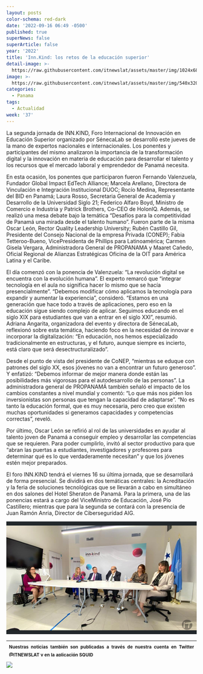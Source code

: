 ```yaml
---
layout: posts
color-schema: red-dark
date: '2022-09-16 06:49 -0500'
published: true
superNews: false
superArticle: false
year: '2022'
title: 'Inn.Kind: los retos de la educación superior'
detail-image: >-
  https://raw.githubusercontent.com/itnewslat/assets/master/img/1024x680/innkind-2-g.jpg
image: >-
  https://raw.githubusercontent.com/itnewslat/assets/master/img/540x320/innkind-2-p.jpg
categories:
  - Panama
tags:
  - Actualidad
week: '37'
---
```

La segunda jornada de INN.KIND, Foro Internacional de Innovación en Educación Superior organizado por SénecaLab se desarrolló este jueves de la mano de expertos nacionales e internacionales. Los ponentes y participantes del mismo analizaron la importancia de la transformación digital y la innovación en materia de educación para desarrollar el talento y los recursos que el mercado laboral y emprendedor de Panamá necesita.

En esta ocasión, los ponentes que participaron fueron Fernando Valenzuela, Fundador Global Impact EdTech Alliance; Marcela Arellano, Directora de Vinculación e Integración Institucional DUOC; Rocío Medina, Representante del BID en Panamá; Laura Rosso, Secretaria General de Academia y Desarrollo de la Universidad Siglo 21; Federico Alfaro Boyd, Ministro de Comercio e Industria y Patrick Brothers, Co-CEO de HolonIQ.
Además, se realizó una mesa debate bajo la temática “Desafíos para la competitividad de Panamá una mirada desde el talento humano”. Fueron parte de la misma Oscar León, Rector Quality Leadership University; Rubén Castillo Gil, Presidente del Consejo Nacional de la empresa Privada (CONEP); Fabia Tetteroo-Bueno, VicePresidenta de Phillips para Latinoamérica; Carmen Gisela Vergara, Administradora General de PROPANAMA y Maaret Cañedo, Oficial Regional de Alianzas Estratégicas Oficina de la OIT para América Latina y el Caribe.

El día comenzó con la ponencia de Valenzuela: “La revolución digital se encuentra con la evolución humana”. El experto remarcó que “integrar tecnología en el aula no significa hacer lo mismo que se hacía presencialmente”. “Debemos modificar cómo aplicamos la tecnología para expandir y aumentar la experiencia”, consideró. “Estamos en una generación que hace todo a través de aplicaciones, pero eso en la educación sigue siendo complejo de aplicar. Seguimos educando en el siglo XIX para estudiantes que van a entrar en el siglo XXI”, resumió.
Adriana Angarita, organizadora del evento y directora de SénecaLab, reflexionó sobre esta temática, haciendo foco en la necesidad de innovar e incorporar la digitalización: “En educación, nos hemos especializado tradicionalmente en estructuras, y el futuro, aunque siempre es incierto, está claro que será desectructuralizado”.

Desde el punto de vista del presidente de CoNEP, “mientras se eduque con patrones del siglo XX, esos jóvenes no van a encontrar un futuro generoso”. Y enfatizó: “Debemos informar de mejor manera donde están las posibilidades más vigorosas para el autodesarrollo de las personas”.
La administradora general de PROPANAMÁ también señaló el impacto de los cambios constantes a nivel mundial y comentó: “Lo que más nos piden los inversionistas son personas que tengan la capacidad de adaptarse”. “No es tanto la educación formal, que es muy necesaria, pero creo que existen muchas oportunidades si generamos capacidades y competencias correctas”, reveló.

Por último, Oscar León se refirió al rol de las universidades en ayudar al talento joven de Panamá a conseguir empleo y desarrollar las competencias que se requieren. Para poder cumplirlo, invitó al sector productivo para que “abran las puertas a estudiantes, investigadores y profesores para determinar qué es lo que verdaderamente necesitan” y que los jóvenes estén mejor preparados.

El foro INN.KIND tendrá el viernes 16 su última jornada, que se desarrollará de forma presencial. Se dividirá en dos temáticas centrales: la Acreditación y la feria de soluciones tecnológicas que se llevarán a cabo en simultáneo en dos salones del Hotel Sheraton de Panamá. Para la primera, una de las ponencias estará a cargo del ViceMinistro de Educación, José Pío Castillero; mientras que para la segunda se contará con la presencia de Juan Ramón Anria, Director de Ciberseguridad AIG.

![](https://raw.githubusercontent.com/itnewslat/assets/master/img/540x320/innkind-2-p.jpg)

<table style="height: 42px;" width="569">
<tbody>
<tr>
<td style="text-align: justify;"><sub><strong>Nuestras noticias también son publicadas a través de nuestra cuenta en Twitter <a href="https://twitter.com/itnewslat?lang=es">@ITNEWSLAT</a> y en la aplicación <a href="https://squidapp.co/en/">SQUID</a></strong></sub></td>
</tr>
</tbody>
</table>

<img src="https://tracker.metricool.com/c3po.jpg?hash=56f88a41e39ab42c063cc51676587a04"/>